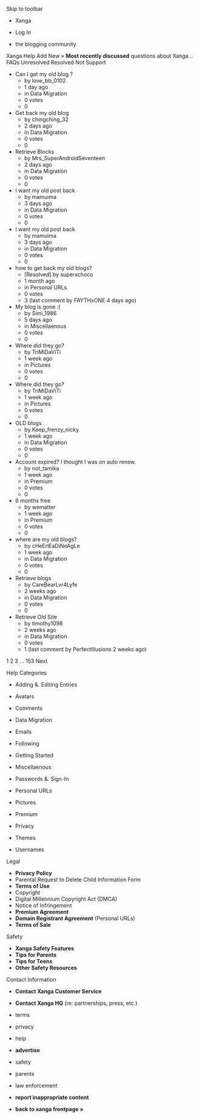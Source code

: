Skip to toolbar

*   Xanga

*   Log In

*   the blogging community

Xanga Help Add New » **Most recently discussed** questions about Xanga… FAQs Unresolved Resolved Not Support

*   Can I get my old blog ?
    *   by love\_bb\_0102
    *   1 day ago
    *   in Data Migration
    *   0 votes
    *   0
*   Get back my old blog
    *   by chingching\_32
    *   2 days ago
    *   in Data Migration
    *   0 votes
    *   0
*   Retrieve Blocks
    *   by Mrs\_SuperAndroidSeventeen
    *   2 days ago
    *   in Data Migration
    *   0 votes
    *   0
*   I want my old post back
    *   by mamuima
    *   3 days ago
    *   in Data Migration
    *   0 votes
    *   0
*   I want my old post back
    *   by mamuima
    *   3 days ago
    *   in Data Migration
    *   0 votes
    *   0
*   how to get back my old blogs?
    *   \[Resolved\] by superxchoco
    *   1 month ago
    *   in Personal URLs
    *   0 votes
    *   3 (last comment by FAYTHxONE 4 days ago)
*   My blog is gone :(
    *   by Simi\_1986
    *   5 days ago
    *   in Miscellaenous
    *   0 votes
    *   0
*   Where did they go?
    *   by TriMiDaViTi
    *   1 week ago
    *   in Pictures
    *   0 votes
    *   0
*   Where did they go?
    *   by TriMiDaViTi
    *   1 week ago
    *   in Pictures
    *   0 votes
    *   0
*   OLD blogs
    *   by Keep\_frenzy\_nicky
    *   1 week ago
    *   in Data Migration
    *   0 votes
    *   0
*   Account expired? I thought I was on auto renew.
    *   by not\_tamika
    *   1 week ago
    *   in Premium
    *   0 votes
    *   0
*   6 months free
    *   by wematter
    *   1 week ago
    *   in Premium
    *   0 votes
    *   0
*   where are my old blogs?
    *   by cHeErlEaDiNeAgLe
    *   1 week ago
    *   in Data Migration
    *   0 votes
    *   0
*   Retrieve blogs
    *   by CareBearLvr4Lyfe
    *   2 weeks ago
    *   in Data Migration
    *   0 votes
    *   0
*   Retrieve Old Site
    *   by timothy1098
    *   2 weeks ago
    *   in Data Migration
    *   0 votes
    *   1 (last comment by PerfectIllusions 2 weeks ago)

1 2 3 ... 153 Next

Help Categories

*   Adding &. Editing Entries
*   Avatars
*   Comments
*   Data Migration
*   Emails
*   Following
*   Getting Started
*   Miscellaenous

*   Passwords &. Sign-In
*   Personal URLs
*   Pictures
*   Premium
*   Privacy
*   Themes
*   Usernames

Legal

*   **Privacy Policy**
*   Parental Request to Delete Child Information Form
*   **Terms of Use**
*   Copyright
*   Digital Millennium Copyright Act (DMCA)
*   Notice of Infringement
*   **Premium Agreement**
*   **Domain Registrant Agreement** (Personal URLs)
*   **Terms of Sale**

Safety

*   **Xanga Safety Features**
*   **Tips for Parents**
*   **Tips for Teens**
*   **Other Safety Resources**

Contact Information

*   **Contact Xanga Customer Service**
*   **Contact Xanga HQ** (re: partnerships, press, etc.)

*   terms
*   privacy
*   help
*   **advertise**

*   safety
*   parents
*   law enforcement
*   **report inappropriate content**

*   **back to xanga frontpage »**